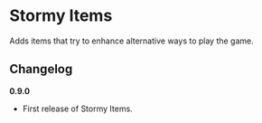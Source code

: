 # Stormy Items

Adds items that try to enhance alternative ways to play the game.

## Changelog

**0.9.0**

* First release of Stormy Items.
